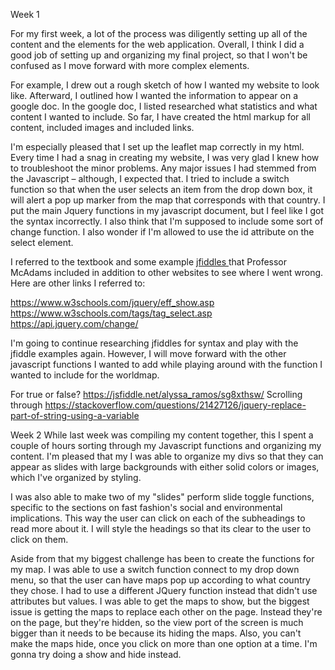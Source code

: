 Week 1

For my first week, a lot of the process was diligently setting up all of the content and the elements for the web application. Overall, I think I did a good job of setting up and organizing my final project, so that I won't be confused as I move forward with more complex elements.

For example, I drew out a rough sketch of how I wanted my website to look like. Afterward, I outlined how I wanted the information to appear on a google doc. In the google doc, I listed researched what statistics and what content I wanted to include. So far, I have created the html markup for all content, included images and included links.

I'm especially pleased that I set up the leaflet map correctly in my html. Every time I had a snag in creating my website, I was very glad I knew how to troubleshoot the minor problems. Any major issues I had stemmed from the Javascript – although, I expected that. I tried to include a switch function so that when the user selects an item from the drop down box, it will alert a pop up marker from the map that corresponds with that country. I put the main Jquery functions in my javascript document, but I feel like I got the syntax incorrectly. I also think that I'm supposed to include some sort of change function. I also wonder if I'm allowed to use the id attribute on the select element.

I referred to the textbook and some example <a href="http://jsfiddle.net/macloo/Lvs6y8jp/"> jfiddles </a> that Professor McAdams included in addition to other websites to see where I went wrong. Here are other links I referred to:

https://www.w3schools.com/jquery/eff_show.asp
https://www.w3schools.com/tags/tag_select.asp
https://api.jquery.com/change/


I'm going to continue researching jfiddles for syntax and play with the jfiddle examples again. However, I will move forward with the other javascript functions I wanted to add while playing around with the function I wanted to include for the worldmap.

For true or false?
https://jsfiddle.net/alyssa_ramos/sg8xthsw/
Scrolling through
https://stackoverflow.com/questions/21427126/jquery-replace-part-of-string-using-a-variable

Week 2
While last week was compiling my content together, this I spent a couple of hours sorting through my Javascript functions and organizing my content. I'm pleased that my I was able to organize my divs so that they can appear as slides with large backgrounds with either solid colors or images, which I've organized by styling.

I was also able to make two of my "slides" perform slide toggle functions, specific to the sections on fast fashion's social and environmental implications. This way the user can click on each of the subheadings to read more about it. I will style the headings so that its clear to the user to click on them.

Aside from that my biggest challenge has been to create the functions for my map. I was able to use a switch function connect to my drop down menu, so that the user can have maps pop up according to what country they chose. I had to use a different JQuery function instead that didn't use attributes but values. I was able to get the maps to show, but the biggest issue is getting the maps to replace each other  on the page. Instead they're on the page, but they're hidden, so the view port of the screen is much bigger than it needs to be because its hiding the maps. Also, you can't make the maps hide, once you click on more than one option at a time. I'm gonna try doing a show and hide instead.

 
 >
